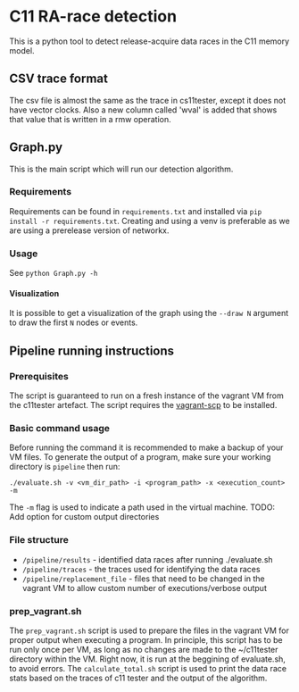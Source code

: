 # C11 RA-race detection
This is a python tool to detect release-acquire data races in the C11 memory model.
## CSV trace format
The csv file is almost the same as the trace in cs11tester, except it does not have vector clocks. Also a new column called 'wval' is added that shows that value that is written in a rmw operation.

## Graph.py
This is the main script which will run our detection algorithm.
### Requirements
Requirements can be found in `requirements.txt` and installed via `pip install -r requirements.txt`.
Creating and using a venv is preferable as we are using a prerelease version of networkx.

### Usage
See `python Graph.py -h`

#### Visualization
It is possible to get a visualization of the graph using the `--draw N` argument to draw the first `N` nodes or events.

## Pipeline running instructions
### Prerequisites
The script is guaranteed to run on a fresh instance of the vagrant VM from the c11tester artefact.
The script requires the [vagrant-scp](https://github.com/invernizzi/vagrant-scp) to be installed.
### Basic command usage
Before running the command it is recommended to make a backup of your VM files.
To generate the output of a program, make sure your working directory is `pipeline` then run:
```
./evaluate.sh -v <vm_dir_path> -i <program_path> -x <execution_count> -m
```
The `-m` flag is used to indicate a path used in the virtual machine.
TODO: Add option for custom output directories
### File structure
- `/pipeline/results` - identified data races after running ./evaluate.sh
- `/pipeline/traces` - the traces used for identifying the data races
- `/pipeline/replacement_file` - files that need to be changed in the vagrant VM to allow custom number of executions/verbose output
### prep_vagrant.sh
The `prep_vagrant.sh` script is used to prepare the files in the vagrant VM for proper output when executing a program. In principle, this script has to be run only once per VM, as long as no changes are made to the ~/c11tester directory within the VM. Right now, it is run at the beggining of evaluate.sh, to avoid errors.
The `calculate_total.sh` script is used to print the data race stats based on the traces of c11 tester and the output of the algorithm.
